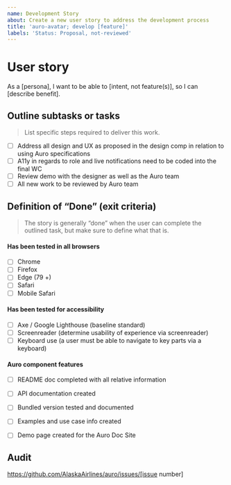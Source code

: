 ```yaml
---
name: Development Story
about: Create a new user story to address the development process
title: 'auro-avatar; develop [feature]'
labels: 'Status: Proposal, not-reviewed'
---
```


# User story

As a [persona], I want to be able to [intent, not feature(s)], so I can [describe benefit].

## Outline subtasks or tasks

> List specific steps required to deliver this work.

- [ ] Address all design and UX as proposed in the design comp in relation to using Auro specifications
- [ ] A11y in regards to role and live notifications need to be coded into the final WC
- [ ] Review demo with the designer as well as the Auro team
- [ ] All new work to be reviewed by Auro team

## Definition of “Done” (exit criteria)

> The story is generally “done” when the user can complete the outlined task, but make sure to define what that is.

#### Has been tested in all browsers

- [ ] Chrome
- [ ] Firefox
- [ ] Edge (79 +)
- [ ] Safari
- [ ] Mobile Safari

#### Has been tested for accessibility

- [ ] Axe / Google Lighthouse (baseline standard)
- [ ] Screenreader (determine usability of experience via screenreader)
- [ ] Keyboard use (a user must be able to navigate to key parts via a keyboard)

#### Auro component features

- [ ] README doc completed with all relative information
- [ ] API documentation created
- [ ] Bundled version tested and documented
- [ ] Examples and use case info created
- [ ] Demo page created for the Auro Doc Site


## Audit

https://github.com/AlaskaAirlines/auro/issues/[issue number]
